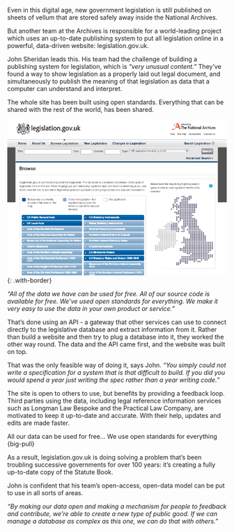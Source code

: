 Even in this digital age, new government legislation is still published on sheets of vellum that are stored safely away inside the National Archives.

But another team at the Archives is responsible for a world-leading project which uses an up-to-date publishing system to put all legislation online in a powerful, data-driven website: legislation.gov.uk.

John Sheridan leads this. His team had the challenge of building a publishing system for legislation, which is *“very unusual content.”* They’ve found a way to show legislation as a properly laid out legal document, and simultaneously to publish the meaning of that legislation as data that a computer can understand and interpret.

The whole site has been built using open standards. Everything that can be shared with the rest of the world, has been shared. 

[![Screenshot of legislation.gov.uk](/assets/images/strategy/case-studies/government-as-platform/Build-gov-as-a-platform--Legislation.gov.uk.png)](http://www.legislation.gov.uk)
{: .with-border}

*“All of the data we have can be used for free. All of our source code is available for free. We’ve used open standards for everything. We make it very easy to use the data in your own product or service.”*

That’s done using an API - a gateway that other services can use to connect directly to the legislative database and extract information from it. Rather than build a website and then try to plug a database into it, they worked the other way round. The data and the API came first, and the website was built on top. 

That was the only feasible way of doing it, says John. *“You simply could not write a specification for a system that is that difficult to build. If you did you would spend a year just writing the spec rather than a year writing code.”*

The site is open to others to use, but benefits by providing a feedback loop. Third parties using the data, including legal reference information services such as Longman Law Bespoke and the Practical Law Company, are motivated to keep it up-to-date and accurate. With their help, updates and edits are made faster.

All our data can be used for free... We use open standards for everything
{big-pull}

As a result, legislation.gov.uk is doing solving a problem that’s been troubling successive governments for over 100 years: it’s creating a fully up-to-date copy of the Statute Book. 

John is confident that his team’s open-access, open-data model can be put to use in all sorts of areas.

*“By making our data open and making a mechanism for people to feedback and contribute, we’re able to create a new type of public good. If we can manage a database as complex as this one, we can do that with others.”*